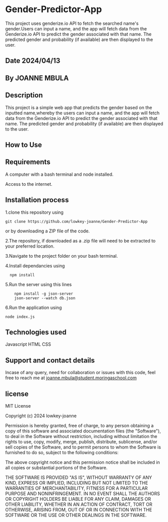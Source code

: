 # Gender-Predictor-App
This project uses genderize.io API to fetch the searched name's gender.Users can input a name, and the app will fetch data from the Genderize.io API to predict the gender associated with that name. The predicted gender and probability (if available) are then displayed to the user.

## Date 2024/04/13

 ## By JOANNE MBULA

 ## Description
 This project is a simple web app that predicts the gender based on the inputted name,whereby the users can input a name, and the app will fetch data from the Genderize.io API to predict the gender associated with that name. The predicted gender and probability (if available) are then displayed to the user.

 ## How to Use


## Requirements
  A computer with a bash terminal and node installed.
  
  Access to the internet.



## Installation process
 1.clone this repository using

 ```
 git clone https://github.com/lowkey-joanne/Gender-Predictor-App
 ```
 or by downloading a ZIP file of the code.

2.The repository, if downloaded as a .zip file will need to be extracted to your preferred location.

3.Navigate to the project folder on your bash terminal.

4.Install dependancies using
```
  npm install
  ```
5.Run the server using this lines
```
    npm install -g json-server
    json-server --watch db.json
```

6.Run the application using

```
node index.js
```


## Technologies used
Javascript
HTML
CSS
 
 ## Support and contact details
 Incase of any query, need for collaboration or issues with this code, feel free to reach me at
 joanne.mbula@student.moringaschool.com


## license
MIT License

Copyright (c) 2024 lowkey-joanne

Permission is hereby granted, free of charge, to any person obtaining a copy
of this software and associated documentation files (the "Software"), to deal
in the Software without restriction, including without limitation the rights
to use, copy, modify, merge, publish, distribute, sublicense, and/or sell
copies of the Software, and to permit persons to whom the Software is
furnished to do so, subject to the following conditions:

The above copyright notice and this permission notice shall be included in all
copies or substantial portions of the Software.

THE SOFTWARE IS PROVIDED "AS IS", WITHOUT WARRANTY OF ANY KIND, EXPRESS OR
IMPLIED, INCLUDING BUT NOT LIMITED TO THE WARRANTIES OF MERCHANTABILITY,
FITNESS FOR A PARTICULAR PURPOSE AND NONINFRINGEMENT. IN NO EVENT SHALL THE
AUTHORS OR COPYRIGHT HOLDERS BE LIABLE FOR ANY CLAIM, DAMAGES OR OTHER
LIABILITY, WHETHER IN AN ACTION OF CONTRACT, TORT OR OTHERWISE, ARISING FROM,
OUT OF OR IN CONNECTION WITH THE SOFTWARE OR THE USE OR OTHER DEALINGS IN THE
SOFTWARE.
